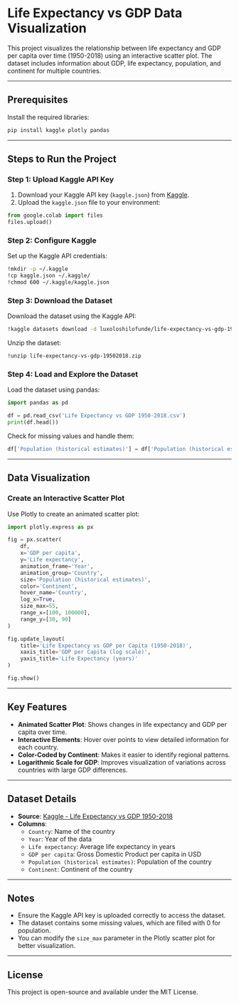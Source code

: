 # Life Expectancy vs GDP Data Visualization

This project visualizes the relationship between life expectancy and GDP per capita over time (1950-2018) using an interactive scatter plot. The dataset includes information about GDP, life expectancy, population, and continent for multiple countries.

---

## Prerequisites

Install the required libraries:

```bash
pip install kaggle plotly pandas
```

---

## Steps to Run the Project

### Step 1: Upload Kaggle API Key

1. Download your Kaggle API key (`kaggle.json`) from [Kaggle](https://www.kaggle.com/account).
2. Upload the `kaggle.json` file to your environment:

```python
from google.colab import files
files.upload()
```

### Step 2: Configure Kaggle

Set up the Kaggle API credentials:

```bash
!mkdir -p ~/.kaggle
!cp kaggle.json ~/.kaggle/
!chmod 600 ~/.kaggle/kaggle.json
```

### Step 3: Download the Dataset

Download the dataset using the Kaggle API:

```bash
!kaggle datasets download -d luxoloshilofunde/life-expectancy-vs-gdp-19502018
```

Unzip the dataset:

```bash
!unzip life-expectancy-vs-gdp-19502018.zip
```

### Step 4: Load and Explore the Dataset

Load the dataset using pandas:

```python
import pandas as pd

df = pd.read_csv('Life Expectancy vs GDP 1950-2018.csv')
print(df.head())
```

Check for missing values and handle them:

```python
df['Population (historical estimates)'] = df['Population (historical estimates)'].fillna(0)
```

---

## Data Visualization

### Create an Interactive Scatter Plot

Use Plotly to create an animated scatter plot:

```python
import plotly.express as px

fig = px.scatter(
    df,
    x='GDP per capita',
    y='Life expectancy',
    animation_frame='Year',
    animation_group='Country',
    size='Population (historical estimates)',
    color='Continent',
    hover_name='Country',
    log_x=True,
    size_max=55,
    range_x=[100, 100000],
    range_y=[30, 90]
)

fig.update_layout(
    title='Life Expectancy vs GDP per Capita (1950-2018)',
    xaxis_title='GDP per Capita (log scale)',
    yaxis_title='Life Expectancy (years)'
)

fig.show()
```

---

## Key Features

- **Animated Scatter Plot**: Shows changes in life expectancy and GDP per capita over time.
- **Interactive Elements**: Hover over points to view detailed information for each country.
- **Color-Coded by Continent**: Makes it easier to identify regional patterns.
- **Logarithmic Scale for GDP**: Improves visualization of variations across countries with large GDP differences.

---

## Dataset Details

- **Source**: [Kaggle - Life Expectancy vs GDP 1950-2018](https://www.kaggle.com/datasets/luxoloshilofunde/life-expectancy-vs-gdp-19502018)
- **Columns**:
  - `Country`: Name of the country
  - `Year`: Year of the data
  - `Life expectancy`: Average life expectancy in years
  - `GDP per capita`: Gross Domestic Product per capita in USD
  - `Population (historical estimates)`: Population of the country
  - `Continent`: Continent of the country

---

## Notes

- Ensure the Kaggle API key is uploaded correctly to access the dataset.
- The dataset contains some missing values, which are filled with 0 for population.
- You can modify the `size_max` parameter in the Plotly scatter plot for better visualization.

---

## License

This project is open-source and available under the MIT License.

